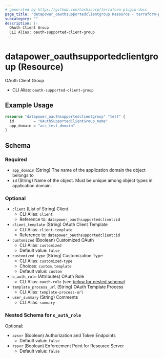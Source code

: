 ```yaml
---
# generated by https://github.com/hashicorp/terraform-plugin-docs
page_title: "datapower_oauthsupportedclientgroup Resource - terraform-provider-datapower"
subcategory: ""
description: |-
  OAuth Client Group
  CLI Alias: oauth-supported-client-group
---
```


# datapower_oauthsupportedclientgroup (Resource)

OAuth Client Group
  - CLI Alias: `oauth-supported-client-group`

## Example Usage

```terraform
resource "datapower_oauthsupportedclientgroup" "test" {
  id         = "OAuthSupportedClientGroup_name"
  app_domain = "acc_test_domain"
}
```

<!-- schema generated by tfplugindocs -->
## Schema

### Required

- `app_domain` (String) The name of the application domain the object belongs to
- `id` (String) Name of the object. Must be unique among object types in application domain.

### Optional

- `client` (List of String) Client
  - CLI Alias: `client`
  - Reference to: `datapower_oauthsupportedclient:id`
- `client_template` (String) OAuth Client Template
  - CLI Alias: `client-template`
  - Reference to: `datapower_oauthsupportedclient:id`
- `customized` (Boolean) Customized OAuth
  - CLI Alias: `customized`
  - Default value: `false`
- `customized_type` (String) Customization Type
  - CLI Alias: `customized-type`
  - Choices: `custom`, `template`
  - Default value: `custom`
- `o_auth_role` (Attributes) OAuth Role
  - CLI Alias: `oauth-role` (see [below for nested schema](#nestedatt--o_auth_role))
- `template_process_url` (String) OAuth Template Process
  - CLI Alias: `template-process-url`
- `user_summary` (String) Comments
  - CLI Alias: `summary`

<a id="nestedatt--o_auth_role"></a>
### Nested Schema for `o_auth_role`

Optional:

- `azsvr` (Boolean) Authorization and Token Endpoints
  - Default value: `false`
- `rssvr` (Boolean) Enforcement Point for Resource Server
  - Default value: `false`
